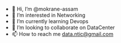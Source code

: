 - 👋 Hi, I’m @mokrane-assam
- 👀 I’m interested in Networking
- 🌱 I’m currently learning Devops
- 💞️ I’m looking to collaborate on DataCenter
- 📫 How to reach me data.ntic@gmail.com

<!---
mokrane-assam/mokrane-assam is a ✨ special ✨ repository because its `README.md` (this file) appears on your GitHub profile.
You can click the Preview link to take a look at your changes.
--->
